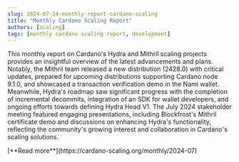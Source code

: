 ```yaml
---
slug: 2024-07-24-monthly-report-cardano-scaling
title: "Monthly Cardano Scaling Report"
authors: [scaling]
tags: [monthly cardano scaling report, development]
---
```


This monthly report on Cardano's Hydra and Mithril scaling projects provides an insightful overview of the latest advancements and plans. Notably, the Mithril team released a new distribution (2428.0) with critical updates, prepared for upcoming distributions supporting Cardano node 9.1.0, and showcased a transaction verification demo in the Nami wallet. Meanwhile, Hydra's roadmap saw significant progress with the completion of incremental decommits, integration of an SDK for wallet developers, and ongoing efforts towards defining Hydra Head V1. The July 2024 stakeholder meeting featured engaging presentations, including Blockfrost's Mithril certificate demo and discussions on enhancing Hydra's functionality, reflecting the community's growing interest and collaboration in Cardano's scaling solutions.

<div style={{ textAlign: 'right' }}>
 [**Read more**](https://cardano-scaling.org/monthly/2024-07) 
</div>